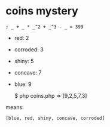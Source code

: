 # coins mystery

    ; _ + _ * _^2 + _^3 - _ = 399

* red: 2
* corroded: 3
* shiny: 5
* concave: 7
* blue: 9

    $ php coins.php
    => [9,2,5,7,3]

means:

    [blue, red, shiny, concave, corroded]
